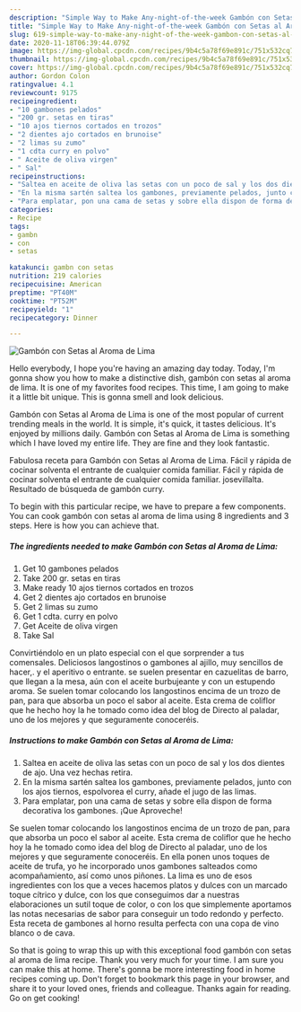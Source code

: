 ```yaml
---
description: "Simple Way to Make Any-night-of-the-week Gambón con Setas al Aroma de Lima"
title: "Simple Way to Make Any-night-of-the-week Gambón con Setas al Aroma de Lima"
slug: 619-simple-way-to-make-any-night-of-the-week-gambon-con-setas-al-aroma-de-lima
date: 2020-11-18T06:39:44.079Z
image: https://img-global.cpcdn.com/recipes/9b4c5a78f69e891c/751x532cq70/gambon-con-setas-al-aroma-de-lima-foto-principal.jpg
thumbnail: https://img-global.cpcdn.com/recipes/9b4c5a78f69e891c/751x532cq70/gambon-con-setas-al-aroma-de-lima-foto-principal.jpg
cover: https://img-global.cpcdn.com/recipes/9b4c5a78f69e891c/751x532cq70/gambon-con-setas-al-aroma-de-lima-foto-principal.jpg
author: Gordon Colon
ratingvalue: 4.1
reviewcount: 9175
recipeingredient:
- "10 gambones pelados"
- "200 gr. setas en tiras"
- "10 ajos tiernos cortados en trozos"
- "2 dientes ajo cortados en brunoise"
- "2 limas su zumo"
- "1 cdta curry en polvo"
- " Aceite de oliva virgen"
- " Sal"
recipeinstructions:
- "Saltea en aceite de oliva las setas con un poco de sal y los dos dientes de ajo. Una vez hechas retira."
- "En la misma sartén saltea los gambones, previamente pelados, junto con los ajos tiernos, espolvorea el curry, añade el jugo de las limas."
- "Para emplatar, pon una cama de setas y sobre ella dispon de forma decorativa los gambones. ¡Que Aproveche!"
categories:
- Recipe
tags:
- gambn
- con
- setas

katakunci: gambn con setas 
nutrition: 219 calories
recipecuisine: American
preptime: "PT40M"
cooktime: "PT52M"
recipeyield: "1"
recipecategory: Dinner

---
```



![Gambón con Setas al Aroma de Lima](https://img-global.cpcdn.com/recipes/9b4c5a78f69e891c/751x532cq70/gambon-con-setas-al-aroma-de-lima-foto-principal.jpg)

Hello everybody, I hope you're having an amazing day today. Today, I'm gonna show you how to make a distinctive dish, gambón con setas al aroma de lima. It is one of my favorites food recipes. This time, I am going to make it a little bit unique. This is gonna smell and look delicious.

Gambón con Setas al Aroma de Lima is one of the most popular of current trending meals in the world. It is simple, it's quick, it tastes delicious. It's enjoyed by millions daily. Gambón con Setas al Aroma de Lima is something which I have loved my entire life. They are fine and they look fantastic.

Fabulosa receta para Gambón con Setas al Aroma de Lima. Fácil y rápida de cocinar solventa el entrante de cualquier comida familiar. Fácil y rápida de cocinar solventa el entrante de cualquier comida familiar. josevillalta. Resultado de búsqueda de gambón curry.


To begin with this particular recipe, we have to prepare a few components. You can cook gambón con setas al aroma de lima using 8 ingredients and 3 steps. Here is how you can achieve that.

<!--inarticleads1-->

##### The ingredients needed to make Gambón con Setas al Aroma de Lima:

1. Get 10 gambones pelados
1. Take 200 gr. setas en tiras
1. Make ready 10 ajos tiernos cortados en trozos
1. Get 2 dientes ajo cortados en brunoise
1. Get 2 limas su zumo
1. Get 1 cdta. curry en polvo
1. Get  Aceite de oliva virgen
1. Take  Sal


Convirtiéndolo en un plato especial con el que sorprender a tus comensales. Deliciosos langostinos o gambones al ajillo, muy sencillos de hacer,. y el aperitivo o entrante. se suelen presentar en cazuelitas de barro, que llegan a la mesa, aún con el aceite burbujeante y con un estupendo aroma. Se suelen tomar colocando los langostinos encima de un trozo de pan, para que absorba un poco el sabor al aceite. Esta crema de coliflor que he hecho hoy la he tomado como idea del blog de Directo al paladar, uno de los mejores y que seguramente conoceréis. 

<!--inarticleads2-->

##### Instructions to make Gambón con Setas al Aroma de Lima:

1. Saltea en aceite de oliva las setas con un poco de sal y los dos dientes de ajo. Una vez hechas retira.
1. En la misma sartén saltea los gambones, previamente pelados, junto con los ajos tiernos, espolvorea el curry, añade el jugo de las limas.
1. Para emplatar, pon una cama de setas y sobre ella dispon de forma decorativa los gambones. ¡Que Aproveche!


Se suelen tomar colocando los langostinos encima de un trozo de pan, para que absorba un poco el sabor al aceite. Esta crema de coliflor que he hecho hoy la he tomado como idea del blog de Directo al paladar, uno de los mejores y que seguramente conoceréis. En ella ponen unos toques de aceite de trufa, yo he incorporado unos gambones salteados como acompañamiento, así como unos piñones. La lima es uno de esos ingredientes con los que a veces hacemos platos y dulces con un marcado toque cítrico y dulce, con los que conseguimos dar a nuestras elaboraciones un sutil toque de color, o con los que simplemente aportamos las notas necesarias de sabor para conseguir un todo redondo y perfecto. Esta receta de gambones al horno resulta perfecta con una copa de vino blanco o de cava. 

So that is going to wrap this up with this exceptional food gambón con setas al aroma de lima recipe. Thank you very much for your time. I am sure you can make this at home. There's gonna be more interesting food in home recipes coming up. Don't forget to bookmark this page in your browser, and share it to your loved ones, friends and colleague. Thanks again for reading. Go on get cooking!
